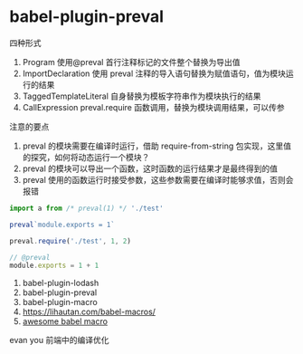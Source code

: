 # babel-plugin-preval

四种形式

1. Program 使用@preval 首行注释标记的文件整个替换为导出值
1. ImportDeclaration 使用 preval 注释的导入语句替换为赋值语句，值为模块运行的结果
1. TaggedTemplateLiteral 自身替换为模板字符串作为模块执行的结果
1. CallExpression preval.require 函数调用，替换为模块调用结果，可以传参

注意的要点

1. preval 的模块需要在编译时运行，借助 require-from-string 包实现，这里值的探究，如何将动态运行一个模块？
1. preval 的模块可以导出一个函数，这时函数的运行结果才是最终得到的值
1. preval 使用的函数运行时接受参数，这些参数需要在编译时能够求值，否则会报错

```js
import a from /* preval(1) */ './test'

preval`module.exports = 1`

preval.require('./test', 1, 2)

// @preval
module.exports = 1 + 1
```

1. babel-plugin-lodash
1. babel-plugin-preval
1. babel-plugin-macro
1. https://lihautan.com/babel-macros/
1. [awesome babel macro](https://github.com/jgierer12/awesome-babel-macros)

evan you 前端中的编译优化
